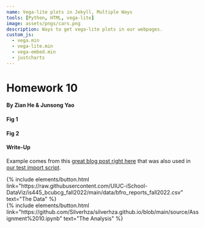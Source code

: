 ```yaml
---
name: Vega-lite plots in Jekyll, Multiple Ways
tools: [Python, HTML, vega-lite]
image: assets/pngs/cars.png
description: Ways to get vega-lite plots in our webpages.
custom_js:
  - vega.min
  - vega-lite.min
  - vega-embed.min
  - justcharts
---
```


# Homework 10
#### By Zian He & Junsong Yao 
  
  
#### Fig 1
<vegachart schema-url="{{ site.baseurl }}/assets/json/visualization1.json" style="width: 100%"></vegachart>
#### Fig 2
<vegachart schema-url="{{ site.baseurl }}/assets/json/visualization2.json" style="width: 100%"></vegachart>

#### Write-Up

Example comes from this [great blog post right here](https://blog.4dcu.be/programming/2021/05/03/Interactive-Visualizations.html) that was also used in [our test import script](https://github.com/UIUC-iSchool-DataViz/is445_bcubcg_fall2022/blob/main/week01/test_imports_week01.ipynb).

<!-- these are written in a combo of html and liquid --> 

<div class="left">
{% include elements/button.html link="https://raw.githubusercontent.com/UIUC-iSchool-DataViz/is445_bcubcg_fall2022/main/data/bfro_reports_fall2022.csv" text="The Data" %}
</div>

<div class="right">
{% include elements/button.html link="https://github.com/Silverhza/silverhza.github.io/blob/main/source/Assignment%2010.ipynb" text="The Analysis" %}
</div>

